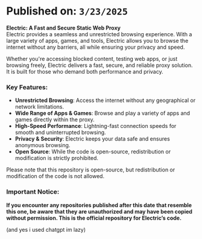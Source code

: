 # Published on: `3/23/2025` 

**Electric: A Fast and Secure Static Web Proxy**  
Electric provides a seamless and unrestricted browsing experience. With a large variety of apps, games, and tools, Electric allows you to browse the internet without any barriers, all while ensuring your privacy and speed.

Whether you're accessing blocked content, testing web apps, or just browsing freely, Electric delivers a fast, secure, and reliable proxy solution. It is built for those who demand both performance and privacy.

### Key Features:  
- **Unrestricted Browsing**: Access the internet without any geographical or network limitations.
- **Wide Range of Apps & Games**: Browse and play a variety of apps and games directly within the proxy.
- **High-Speed Performance**: Lightning-fast connection speeds for smooth and uninterrupted browsing.
- **Privacy & Security**: Electric keeps your data safe and ensures anonymous browsing.
- **Open Source**: While the code is open-source, redistribution or modification is strictly prohibited.

Please note that this repository is open-source, but redistribution or modification of the code is not allowed.

### Important Notice:  
**If you encounter any repositories published after this date that resemble this one, be aware that they are unauthorized and may have been copied without permission. This is the official repository for Electric’s code.**

(and yes i used chatgpt im lazy)
